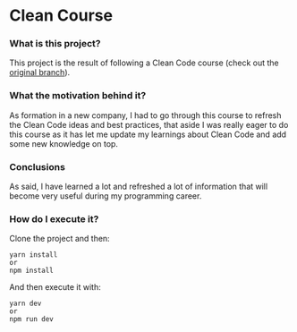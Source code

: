 # Clean Course

<h3>What is this project?</h3>

This project is the result of following a Clean Code course (check out the <a href="https://github.com/Klerith/clean-course">original branch</a>).

<h3>What the motivation behind it?</h3>

As formation in a new company, I had to go through this course to refresh the Clean Code ideas and best practices, that aside I was really eager to 
do this course as it has let me update my learnings about Clean Code and add some new knowledge on top.

<h3>Conclusions</h3>

As said, I have learned a lot and refreshed a lot of information that will become very useful during my programming career.

<h3>How do I execute it?</h3>

Clone the project and then:

```
yarn install
or
npm install
```

And then execute it with:
```
yarn dev
or
npm run dev
```
